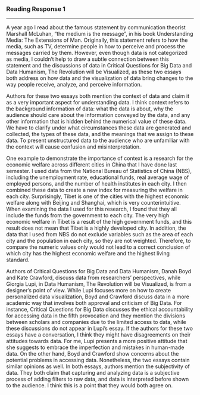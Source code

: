 ### Reading Response 1 ###
***

A year ago I read about the famous statement by communication theorist Marshall McLuhan, “the medium is the message”, in his book Understanding Media: The Extensions of Man. Originally, this statement refers to how the media, such as TV, determine people in how to perceive and process the messages carried by them. However,  even though data is not categorized as media, I couldn’t help to draw a subtle connection between this statement and the discussions of data in Critical Questions for Big Data and Data Humanism, The Revolution will be Visualized, as these two essays both address on how data and the visualization of data bring changes to the way people receive, analyze, and perceive information.

Authors for these two essays both mention the context of data and claim it as a very important aspect for understanding data. I think context refers to the background information of data: what the data is about, why the audience should care about the information conveyed by the data, and any other information that is hidden behind the numerical value of these data. We have to clarify under what circumstances these data are generated and collected, the types of these data, and the meanings that we assign to these data. To present unstructured data to the audience who are unfamiliar with the context will cause confusion and misinterpretation.

One example to demonstrate the importance of context is a research for the economic welfare across different cities in China that I have done last semester. I used data from the National Bureau of Statistics of China (NBS), including the unemployment rate, educational funds, real average wage of employed persons, and the number of health institutes in each city. I then combined these data to create a new index for measuring the welfare in each city. Surprisingly, Tibet is one of the cities with the highest economic welfare along with Beijing and Shanghai, which is very counterintuitive. When examining the data I used for this research, I found that they all include the funds from the government to each city. The very high economic welfare in Tibet is a result of the high government funds, and this result does not mean that Tibet is a highly developed city. In addition, the data that I used from NBS do not exclude variables such as the area of each city and the population in each city, so they are not weighted. Therefore, to compare the numeric values only would not lead to a correct conclusion of which city has the highest economic welfare and the highest living standard.

Authors of Critical Questions for Big Data and Data Humanism, Danah Boyd and Kate Crawford, discuss data from researchers’ perspectives, while Giorgia Lupi, in Data Humanism, The Revolution will be Visualized, is from a designer’s point of view. While Lupi focuses more on how to create personalized data visualization, Boyd and Crawford discuss data in a more academic way that involves both approval and criticism of Big Data. For instance, Critical Questions for Big Data discusses the ethical accountability for accessing data in the fifth provocation and they mention the divisions between scholars and companies due to the limited access to data, while these discussions do not appear in Lupi’s essay. If the authors for these two essays have a conversation, I think they might have disagreements on their attitudes towards data. For me, Lupi presents a more positive attitude that she suggests to embrace the imperfection and mistakes in human-made data. On the other hand, Boyd and Crawford show concerns about the potential problems in accessing data. Nonetheless, the two essays contain similar opinions as well. In both essays, authors mention the subjectivity of data. They both claim that capturing and analyzing data is a subjective process of adding filters to raw data, and data is interpreted before shown to the audience. I think this is a point that they would both agree on. 
